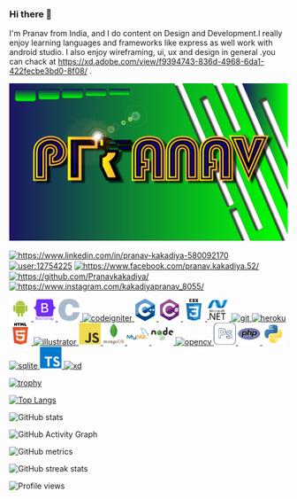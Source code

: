 ### Hi there 👋

I'm Pranav from India, and I do content on Design and Development.I really enjoy learning languages and frameworks like express as well work with android studio.
I also enjoy wireframing, ui, ux and design in general .you can chack at https://xd.adobe.com/view/f9394743-836d-4968-6da1-422fecbe3bd0-8f08/ .







![I am GitHub Readme Generator's creator](https://github.com/Pranavkakadiya/Pranavkakadiya/blob/main/mynameRupess.jpg)



<a href="https://linkedin.com/in/pranav-kakadiya-580092170" target="blank"><img align="center" src="https://cdn.jsdelivr.net/npm/simple-icons@3.0.1/icons/linkedin.svg" alt="https://www.linkedin.com/in/pranav-kakadiya-580092170" height="30" width="40" /></a>
<a href="https://stackoverflow.com/users/12754225" target="blank"><img align="center" src="https://cdn.jsdelivr.net/npm/simple-icons@3.0.1/icons/stackoverflow.svg" alt="user:12754225" height="30" width="40" /></a>
<a href="https://fb.com/pranav.kakadiya.52/" target="blank"><img align="center" src="https://cdn.jsdelivr.net/npm/simple-icons@3.0.1/icons/facebook.svg" alt="https://www.facebook.com/pranav.kakadiya.52/" height="30" width="40" /></a>
<a href="https://github.com/Pranavkakadiya/" target="blank"><img align="center" src="https://cdn.jsdelivr.net/npm/simple-icons@3.0.1/icons/github.svg" alt="https://github.com/Pranavkakadiya/" height="30" width="40" /></a>
<a href="https://instagram.com/kakadiyapranav_8055/" target="blank"><img align="center" src="https://cdn.jsdelivr.net/npm/simple-icons@3.0.1/icons/instagram.svg" alt="https://www.instagram.com/kakadiyapranav_8055/" height="30" width="40" /></a>



<!--icon-->

<p align="left"> <a href="https://developer.android.com" target="_blank"> <img src="https://raw.githubusercontent.com/devicons/devicon/master/icons/android/android-original-wordmark.svg" alt="android" width="40" height="40"/> </a> <a href="https://getbootstrap.com" target="_blank"> <img src="https://raw.githubusercontent.com/devicons/devicon/master/icons/bootstrap/bootstrap-plain-wordmark.svg" alt="bootstrap" width="40" height="40"/> </a> <a href="https://www.cprogramming.com/" target="_blank"> <img src="https://raw.githubusercontent.com/devicons/devicon/master/icons/c/c-original.svg" alt="c" width="40" height="40"/> </a> <a href="https://codeigniter.com" target="_blank"> <img src="https://cdn.worldvectorlogo.com/logos/codeigniter.svg" alt="codeigniter" width="40" height="40"/> </a> <a href="https://www.w3schools.com/cpp/" target="_blank"> <img src="https://raw.githubusercontent.com/devicons/devicon/master/icons/cplusplus/cplusplus-original.svg" alt="cplusplus" width="40" height="40"/> </a> <a href="https://www.w3schools.com/cs/" target="_blank"> <img src="https://raw.githubusercontent.com/devicons/devicon/master/icons/csharp/csharp-original.svg" alt="csharp" width="40" height="40"/> </a> <a href="https://www.w3schools.com/css/" target="_blank"> <img src="https://raw.githubusercontent.com/devicons/devicon/master/icons/css3/css3-original-wordmark.svg" alt="css3" width="40" height="40"/> </a> <a href="https://dotnet.microsoft.com/" target="_blank"> <img src="https://raw.githubusercontent.com/devicons/devicon/master/icons/dot-net/dot-net-original-wordmark.svg" alt="dotnet" width="40" height="40"/> </a> <a href="https://git-scm.com/" target="_blank"> <img src="https://www.vectorlogo.zone/logos/git-scm/git-scm-icon.svg" alt="git" width="40" height="40"/> </a> <a href="https://heroku.com" target="_blank"> <img src="https://www.vectorlogo.zone/logos/heroku/heroku-icon.svg" alt="heroku" width="40" height="40"/> </a> <a href="https://www.w3.org/html/" target="_blank"> <img src="https://raw.githubusercontent.com/devicons/devicon/master/icons/html5/html5-original-wordmark.svg" alt="html5" width="40" height="40"/> </a> <a href="https://www.adobe.com/in/products/illustrator.html" target="_blank"> <img src="https://www.vectorlogo.zone/logos/adobe_illustrator/adobe_illustrator-icon.svg" alt="illustrator" width="40" height="40"/> </a> <a href="https://developer.mozilla.org/en-US/docs/Web/JavaScript" target="_blank"> <img src="https://raw.githubusercontent.com/devicons/devicon/master/icons/javascript/javascript-original.svg" alt="javascript" width="40" height="40"/> </a> <a href="https://www.mongodb.com/" target="_blank"> <img src="https://raw.githubusercontent.com/devicons/devicon/master/icons/mongodb/mongodb-original-wordmark.svg" alt="mongodb" width="40" height="40"/> </a> <a href="https://www.mysql.com/" target="_blank"> <img src="https://raw.githubusercontent.com/devicons/devicon/master/icons/mysql/mysql-original-wordmark.svg" alt="mysql" width="40" height="40"/> </a> <a href="https://nodejs.org" target="_blank"> <img src="https://raw.githubusercontent.com/devicons/devicon/master/icons/nodejs/nodejs-original-wordmark.svg" alt="nodejs" width="40" height="40"/> </a> <a href="https://opencv.org/" target="_blank"> <img src="https://www.vectorlogo.zone/logos/opencv/opencv-icon.svg" alt="opencv" width="40" height="40"/> </a> <a href="https://www.photoshop.com/en" target="_blank"> <img src="https://raw.githubusercontent.com/devicons/devicon/master/icons/photoshop/photoshop-line.svg" alt="photoshop" width="40" height="40"/> </a> <a href="https://www.php.net" target="_blank"> <img src="https://raw.githubusercontent.com/devicons/devicon/master/icons/php/php-original.svg" alt="php" width="40" height="40"/> </a> <a href="https://www.python.org" target="_blank"> <img src="https://raw.githubusercontent.com/devicons/devicon/master/icons/python/python-original.svg" alt="python" width="40" height="40"/> </a> <a href="https://www.sqlite.org/" target="_blank"> <img src="https://www.vectorlogo.zone/logos/sqlite/sqlite-icon.svg" alt="sqlite" width="40" height="40"/> </a> <a href="https://www.typescriptlang.org/" target="_blank"> <img src="https://raw.githubusercontent.com/devicons/devicon/master/icons/typescript/typescript-original.svg" alt="typescript" width="40" height="40"/> </a> <a href="https://www.adobe.com/products/xd.html" target="_blank"> <img src="https://cdn.worldvectorlogo.com/logos/adobe-xd.svg" alt="xd" width="40" height="40"/> </a> </p>
<!--
**Pranavkakadiya/Pranavkakadiya** is a ✨ _special_ ✨ repository because its `README.md` (this file) appears on your GitHub profile.



<!--https://arturssmirnovs.github.io/github-profile-readme-generator/  -->

 

[![trophy](https://github-profile-trophy.vercel.app/?username=Pranavkakadiya)](https://github.com/ryo-ma/github-profile-trophy)

[![Top Langs](https://github-readme-stats.vercel.app/api/top-langs/?username=Pranavkakadiya)](https://github.com/anuraghazra/github-readme-stats)

![GitHub stats](https://github-readme-stats.vercel.app/api?username=Pranavkakadiya&show_icons=true)  

![GitHub Activity Graph](https://activity-graph.herokuapp.com/graph?username=Pranavkakadiya)  

![GitHub metrics](https://metrics.lecoq.io/Pranavkakadiya)  

![GitHub streak stats](https://github-readme-streak-stats.herokuapp.com/?user=Pranavkakadiya)  

![Profile views](https://gpvc.arturio.dev/Pranavkakadiya)  




